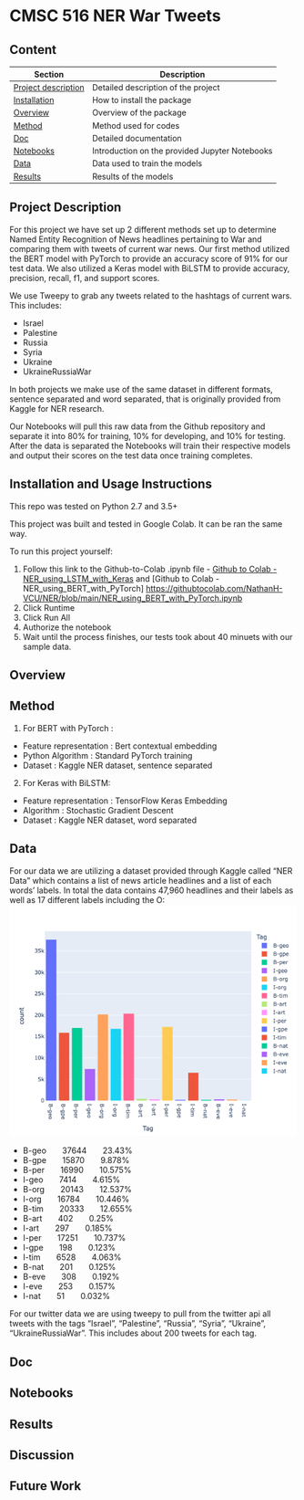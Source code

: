 # CMSC 516 NER War Tweets

## Content

| Section | Description |
|-|-|
| [Project description](#project_description) | Detailed description of the project |
| [Installation](#installation_instructions) | How to install the package |
| [Overview](#overview) | Overview of the package |
| [Method](#method) | Method used for codes |
| [Doc](#doc) |  Detailed documentation |
| [Notebooks](#notebooks) | Introduction on the provided Jupyter Notebooks |
| [Data](#data) | Data used to train the models |
| [Results](#results) | Results of the models |

## Project Description
For this project we have set up 2 different methods set up to determine Named Entity Recognition of News headlines pertaining to War and comparing them with tweets of current war news. Our first method utilized the BERT model with PyTorch to provide an accuracy score of 91% for our test data. We also utilized a Keras model with BiLSTM to provide accuracy, precision, recall, f1, and support scores.

We use Tweepy to grab any tweets related to the hashtags of current wars. This includes:
- Israel
- Palestine
- Russia
- Syria
- Ukraine
- UkraineRussiaWar

In both projects we make use of the same dataset in different formats, sentence separated and word separated, that is originally provided from Kaggle for NER research.

Our Notebooks will pull this raw data from the Github repository and separate it into 80% for training, 10% for developing, and 10% for testing. After the data is separated the Notebooks will train their respective models and output their scores on the test data once training completes.


## Installation and Usage Instructions
This repo was tested on Python 2.7 and 3.5+ 

This project was built and tested in Google Colab. It can be ran the same way. 

To run this project yourself:
1. Follow this link to the Github-to-Colab .ipynb file - [Github to Colab - NER_using_LSTM_with_Keras](https://githubtocolab.com/NathanH-VCU/NER/blob/main/NER_using_LSTM_with_Keras.ipynb) and [Github to Colab - NER_using_BERT_with_PyTorch] https://githubtocolab.com/NathanH-VCU/NER/blob/main/NER_using_BERT_with_PyTorch.ipynb
2. Click Runtime
3. Click Run All
4. Authorize the notebook
5. Wait until the process finishes, our tests took about 40 minuets with our sample data.

## Overview


## Method
1. For BERT with PyTorch : 
-	Feature representation : Bert contextual embedding
-	Python Algorithm : Standard PyTorch training
-	Dataset : Kaggle NER dataset, sentence separated
2. For Keras with BiLSTM:
- Feature representation : TensorFlow Keras Embedding
- Algorithm : Stochastic Gradient Descent
- Dataset : Kaggle NER dataset, word separated


## Data
For our data we are utilizing a dataset provided through Kaggle called “NER Data” which contains a list of news article headlines and a list of each words’ labels. In total the data contains 47,960 headlines and their labels as well as 17 different labels including the O:
![plot histogram of tags](https://github.com/NathanH-VCU/NER/raw/main/src/assets/newplot.png)

- B-geo&emsp;&emsp;37644&emsp;&emsp;23.43%
- B-gpe&emsp;&emsp;15870&emsp;&emsp;9.878%
- B-per&emsp;&emsp;16990&emsp;&emsp;10.575%
- I-geo&emsp;&emsp;7414&emsp;&emsp;4.615%
- B-org&emsp;&emsp;20143&emsp;&emsp;12.537%
- I-org&emsp;&emsp;16784&emsp;&emsp;10.446%
- B-tim&emsp;&emsp;20333&emsp;&emsp;12.655%
- B-art&emsp;&emsp;402&emsp;&emsp;0.25%
- I-art&emsp;&emsp;297&emsp;&emsp;0.185%
- I-per&emsp;&emsp;17251&emsp;&emsp;10.737%
- I-gpe&emsp;&emsp;198&emsp;&emsp;0.123%
- I-tim&emsp;&emsp;6528&emsp;&emsp;4.063%
- B-nat&emsp;&emsp;201&emsp;&emsp;0.125%
- B-eve&emsp;&emsp;308&emsp;&emsp;0.192%
- I-eve&emsp;&emsp;253&emsp;&emsp;0.157%
- I-nat&emsp;&emsp;51&emsp;&emsp;0.032%

For our twitter data we are using tweepy to pull from the twitter api all tweets with the tags “Israel”, “Palestine”, “Russia”, “Syria”, “Ukraine”, “UkraineRussiaWar”. This includes about 200 tweets for each tag.


## Doc


## Notebooks


## Results


## Discussion


## Future Work

